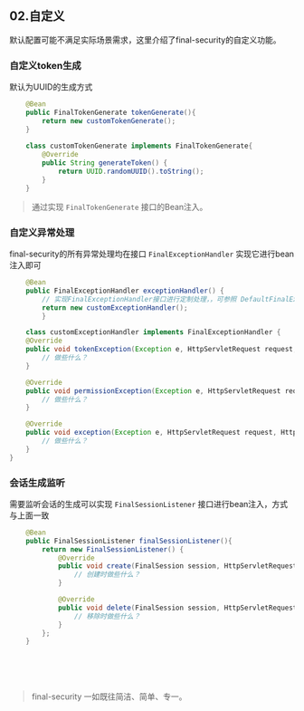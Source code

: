 ## 02.自定义
默认配置可能不满足实际场景需求，这里介绍了final-security的自定义功能。

### 自定义token生成
默认为UUID的生成方式
```java
    @Bean
    public FinalTokenGenerate tokenGenerate(){
        return new customTokenGenerate();
    }
    
    class customTokenGenerate implements FinalTokenGenerate{
        @Override
        public String generateToken() {
            return UUID.randomUUID().toString();
        }
    }
```
> 通过实现 `FinalTokenGenerate` 接口的Bean注入。

### 自定义异常处理
final-security的所有异常处理均在接口 `FinalExceptionHandler` 实现它进行bean注入即可
```java
    @Bean
    public FinalExceptionHandler exceptionHandler() {
        // 实现FinalExceptionHandler接口进行定制处理，，可参照 DefaultFinalExceptionHandler
        return new customExceptionHandler();
        }

    class customExceptionHandler implements FinalExceptionHandler {
    @Override
    public void tokenException(Exception e, HttpServletRequest request, HttpServletResponse response) {
        // 做些什么？
    }

    @Override
    public void permissionException(Exception e, HttpServletRequest request, HttpServletResponse response) {
        // 做些什么？
    }

    @Override
    public void exception(Exception e, HttpServletRequest request, HttpServletResponse response) {
        // 做些什么？
    }
}
```

### 会话生成监听
需要监听会话的生成可以实现 `FinalSessionListener` 接口进行bean注入，方式与上面一致
```java
    @Bean
    public FinalSessionListener finalSessionListener(){
        return new FinalSessionListener() {
            @Override
            public void create(FinalSession session, HttpServletRequest request, HttpServletResponse response) {
                // 创建时做些什么？
            }

            @Override
            public void delete(FinalSession session, HttpServletRequest request, HttpServletResponse response) {
                // 移除时做些什么？
            }
        };
    }
```

<br/><br/><br/>
> final-security 一如既往简洁、简单、专一。